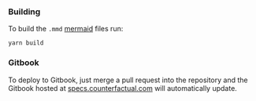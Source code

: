 ### Building

To build the `.mmd` [mermaid](https://mermaidjs.github.io) files run:

```shell
yarn build
```

### Gitbook

To deploy to Gitbook, just merge a pull request into the repository and the Gitbook hosted at [specs.counterfactual.com](https://specs.counterfactual.com) will automatically update.
